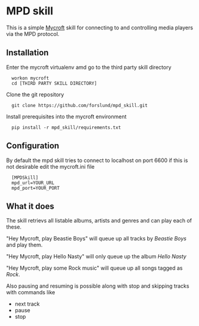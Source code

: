 # MPD skill

This is a simple [Mycroft](https://mycroft.ai) skill for connecting to and controlling media players via the MPD protocol.

## Installation

Enter the mycroft virtualenv amd go to the third party skill directory
```
  workon mycroft
  cd [THIRD PARTY SKILL DIRECTORY]
```

Clone the git repository
```
  git clone https://github.com/forslund/mpd_skill.git
```

Install prerequisites into the mycroft environment
```
  pip install -r mpd_skill/requirements.txt
```

## Configuration

By default the mpd skill tries to connect to localhost on port 6600 if this is not desirable edit the mycroft.ini file

```
  [MPDSkill]
  mpd_url=YOUR_URL
  mpd_port=YOUR_PORT
```


## What it does

The skill retrievs all listable albums, artists and genres and can play each of these.

"Hey Mycroft, play Beastie Boys" will queue up all tracks by *Beastie Boys* and play them.

"Hey Mycroft, play Hello Nasty" will only queue up the album *Hello Nasty*

"Hey Mycroft, play some Rock music" will queue up all songs tagged as *Rock*.


Also pausing and resuming is possible along with stop and skipping tracks with commands like 

- next track
- pause
- stop
